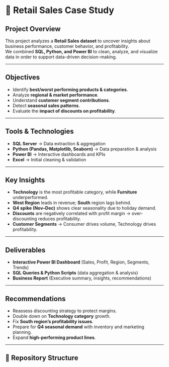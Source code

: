 # 🛒 Retail Sales Case Study

##  Project Overview
This project analyzes a **Retail Sales dataset** to uncover insights about business performance, customer behavior, and profitability.  
We combined **SQL, Python, and Power BI** to clean, analyze, and visualize data in order to support data-driven decision-making.

---

##  Objectives
- Identify **best/worst performing products & categories**.  
- Analyze **regional & market performance**.  
- Understand **customer segment contributions**.  
- Detect **seasonal sales patterns**.  
- Evaluate the **impact of discounts on profitability**.  

---

##  Tools & Technologies
- **SQL Server** → Data extraction & aggregation  
- **Python (Pandas, Matplotlib, Seaborn)** → Data preparation & analysis  
- **Power BI** → Interactive dashboards and KPIs  
- **Excel** → Initial cleaning & validation  

---

##  Key Insights
- **Technology** is the most profitable category, while **Furniture** underperformed.  
- **West Region** leads in revenue; **South** region lags behind.  
- **Q4 spike (Nov–Dec)** shows clear seasonality due to holiday demand.  
- **Discounts** are negatively correlated with profit margin → over-discounting reduces profitability.  
- **Customer Segments** → Consumer drives volume, Technology drives profitability.  

---

##  Deliverables
- **Interactive Power BI Dashboard** (Sales, Profit, Region, Segments, Trends)  
- **SQL Queries & Python Scripts** (data aggregation & analysis)  
- **Business Report** (Executive summary, insights, recommendations)  

---

##  Recommendations
- Reassess discounting strategy to protect margins.  
- Double down on **Technology category** growth.  
- Fix **South region’s profitability issues**.  
- Prepare for **Q4 seasonal demand** with inventory and marketing planning.  
- Expand **high-performing product lines**.  

---

## 📂 Repository Structure
